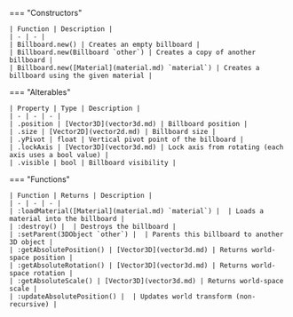 === "Constructors"

    | Function | Description |
    | - | - |
    | Billboard.new() | Creates an empty billboard |
    | Billboard.new(Billboard `other`) | Creates a copy of another billboard |
    | Billboard.new([Material](material.md) `material`) | Creates a billboard using the given material |

=== "Alterables"

    | Property | Type | Description |
    | - | - | - |
    | .position | [Vector3D](vector3d.md) | Billboard position |
    | .size | [Vector2D](vector2d.md) | Billboard size |
    | .yPivot | float | Vertical pivot point of the billboard |
    | .lockAxis | [Vector3D](vector3d.md) | Lock axis from rotating (each axis uses a bool value) |
    | .visible | bool | Billboard visibility |

=== "Functions"

    | Function | Returns | Description |
    | - | - | - |
    | :loadMaterial([Material](material.md) `material`) |  | Loads a material into the billboard |
    | :destroy() |  | Destroys the billboard |
    | :setParent(3DObject `other`) |  | Parents this billboard to another 3D object |
    | :getAbsolutePosition() | [Vector3D](vector3d.md) | Returns world-space position |
    | :getAbsoluteRotation() | [Vector3D](vector3d.md) | Returns world-space rotation |
    | :getAbsoluteScale() | [Vector3D](vector3d.md) | Returns world-space scale |
    | :updateAbsolutePosition() |  | Updates world transform (non-recursive) |